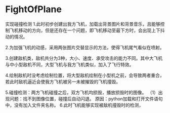 # FightOfPlane
实现碰撞检测
1.此时初步创建出我方飞机，加载出背景图片和背景音乐，且能够控制飞机移动的方向，但是还存在一个问题，即飞机移动至最下方时，会出现上下抖动的情况。

2.为加强飞机的动感，采用两张图片交替显示的方法，使得飞机尾气看似在喷射。

3.创建敌机类，敌机共分为3种，大小、速度、承受攻击的能力不同。其中大飞机与中小型敌机不同，大型飞机与我方飞机类似，加入了飞行特效。

4.绘制敌机时没考虑绘制位置，将大型敌机绘制在小型机之前，会导致两者重合，若此时敌机逼近会使我方飞机被另一未被摧毁的飞机撞毁。

5.碰撞检测：两方飞机碰撞之后，双方飞机均损毁，播放损毁时的图像。
（1）出现问题：找不到图像位置，碰撞后自动闪退。
      原因：python加载和打开文件语句中，没有加入文件夹名称。
6.此时飞机能够实现被敌机撞毁时的检测，
